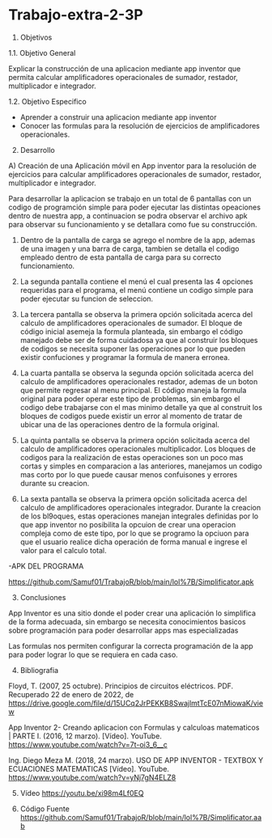 # Trabajo-extra-2-3P

1. Objetivos

  1.1. Objetivo General

Explicar la construcción de una aplicacion mediante app inventor que permita calcular amplificadores operacionales de sumador, restador, multiplicador e integrador.
  
  1.2. Objetivo Especifico

- Aprender a construir una aplicacion mediante app inventor
- Conocer las formulas para la resolución de ejercicios de amplificadores operacionales.

2. Desarrollo

A) Creación de una Aplicación móvil en App inventor para la resolución de ejercicios para calcular amplificadores operacionales de sumador, restador, multiplicador e integrador.

Para desarrollar la aplicacion se trabajo en un total de 6 pantallas con un codigo de programción simple para poder ejecutar las distintas opeaciones dentro de nuestra app, a continuacion se podra observar el archivo apk para observar su funcionamiento y se detallara como fue su construcción.

   1. Dentro de la pantalla de carga se agrego el nombre de la app, ademas de una imagen y una barra    de carga, tambien se detalla el codigo empleado dentro de esta pantalla       de carga para su correcto funcionamiento.

  2. La segunda pantalla contiene el menú el cual presenta las 4 opciones requeridas para el programa, el menú contiene un codigo simple para poder ejecutar su funcion de            seleccion.
  
  3. La tercera pantalla se observa la primera opción solicitada acerca del calculo de amplificadores operacionales de sumador. El bloque de código inicial asemeja la formula      planteada, sin embargo el código manejado debe ser de forma cuidadosa ya que al construir los bloques de codigos se necesita suponer las operaciones por lo que pueden existir    confuciones y programar la formula de manera erronea.
  
  4. La cuarta pantalla se observa la segunda opción solicitada acerca del calculo de amplificadores operacionales restador, ademas de un boton que permite regresar al menu        principal. El código maneja la formula original para poder operar este tipo de problemas, sin embargo el codigo debe trabajarse con el mas minimo detalle ya que al construit    los bloques de codigos puede existir un error al momento de tratar de ubicar una de las operaciones dentro de la formula original.

  5. La quinta pantalla se observa la primera opción solicitada acerca del calculo de amplificadores operacionales multiplicador. Los bloques de codigos para la realización de      estas operaciones son un poco mas cortas y simples en comparacion a las anteriores, manejamos un codigo mas corto por lo que puede causar menos confuisones y errores durante    su creacion.
  
  6. La sexta pantalla se observa la primera opción solicitada acerca del calculo de amplificadores operacionales integrador. Durante la creacion de los bl9oques, estas            operaciones manejan integrales definidas por lo que app inventor no posibilita la opcuion de crear una operacion compleja como de este tipo, por lo que se programo la opciuon    para que el usuario realice dicha operación de forma manual e ingrese el valor para el calculo total.

-APK DEL PROGRAMA

https://github.com/Samuf01/TrabajoR/blob/main/lol%7B/Simplificator.apk

3. Conclusiones

App Inventor es una sitio donde el poder crear una aplicación lo simplifica de la forma adecuada, sin embargo se necesita conocimientos basicos sobre programación para poder desarrollar apps mas especializadas

Las formulas nos permiten configurar la correcta programación de la app para poder lograr lo que se requiera en cada caso.

4. Bibliografia

Floyd, T. (2007, 25 octubre). Principios de circuitos eléctricos. PDF. Recuperado 22 de enero de 2022, de https://drive.google.com/file/d/15UCq2JrPEKKB8SwajlmtTcE07nMiowaK/view

App Inventor 2- Creando aplicacion con Formulas y calculoas matematicos | PARTE I. (2016, 12 marzo). [Vídeo]. YouTube. https://www.youtube.com/watch?v=7t-oi3_6__c

Ing. Diego Meza M. (2018, 24 marzo). USO DE APP INVENTOR - TEXTBOX Y ECUACIONES MATEMATICAS [Vídeo]. YouTube. https://www.youtube.com/watch?v=yNj7gN4ELZ8

5. Vídeo
https://youtu.be/xi98m4Lf0EQ

6. Código Fuente
https://github.com/Samuf01/TrabajoR/blob/main/lol%7B/Simplificator.aab
